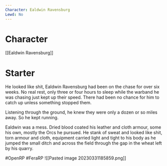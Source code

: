 ```yaml
---
Character: Ealdwin Ravensburg
Lewd: No
---
```

# Character
[[Ealdwin Ravensburg]]

# Starter
He looked like shit, Ealdwin Ravensburg had been on the chase for over six weeks. No real rest, only three or four hours to sleep while the warband he was chasing just kept up their speed. There had been no chance for him to catch up unless something stopped them.

Listening through the ground, he knew they were only a dozen or so miles away. So he kept running.

Ealdwin was a mess. Dried blood coated his leather and cloth armour, some his own, mostly the Orcs he pursued. He stank of sweat and looked like shit, torn armour and cloth, equipment carried light and tight to his body as he jumped the small ditch and across the field through the gap in the wheat left by his quarry.

#OpenRP #FeraRP
![[Pasted image 20230331185859.png]]